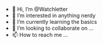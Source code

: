 - 👋 Hi, I’m @Watchletter
- 👀 I’m interested in anything nerdy
- 🌱 I’m currently learning the basics
- 💞️ I’m looking to collaborate on ...
- 📫 How to reach me ...

<!---
Watchletter/Watchletter is a ✨ special ✨ repository because its `README.md` (this file) appears on your GitHub profile.
You can click the Preview link to take a look at your changes.
--->
